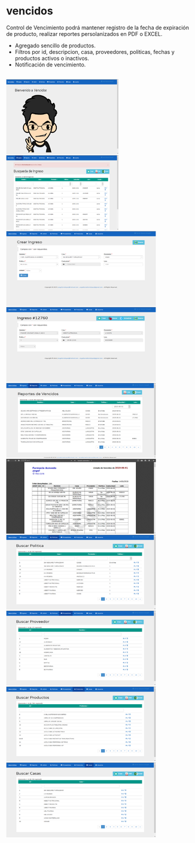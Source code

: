 # vencidos
Control de Vencimiento podrá mantener registro de la fecha de expiración de producto, realizar reportes persolanizados en PDF o EXCEL.
<br>
- Agregado sencillo de productos.
- Filtros por id, descripcion, casa, proveedores, politicas, fechas y productos activos o inactivos.
- Notificación de vencimiento.
<br>
<img src="https://raw.githubusercontent.com/angelleoneltorrelopez/vencidos/master/images/01.png" width="300" height="200"/>
<img src="https://raw.githubusercontent.com/angelleoneltorrelopez/vencidos/master/images/02.png" width="300" height="200"/>
<img src="https://raw.githubusercontent.com/angelleoneltorrelopez/vencidos/master/images/03.png" width="400" height="200"/>
<img src="https://raw.githubusercontent.com/angelleoneltorrelopez/vencidos/master/images/04.png" width="400" height="200"/>
<img src="https://raw.githubusercontent.com/angelleoneltorrelopez/vencidos/master/images/05.png" width="400" height="200"/>
<img src="https://raw.githubusercontent.com/angelleoneltorrelopez/vencidos/master/images/06.png" width="400" height="200"/>
<img src="https://raw.githubusercontent.com/angelleoneltorrelopez/vencidos/master/images/07.png" width="400" height="200"/>
<img src="https://raw.githubusercontent.com/angelleoneltorrelopez/vencidos/master/images/08.png" width="400" height="200"/>
<img src="https://raw.githubusercontent.com/angelleoneltorrelopez/vencidos/master/images/09.png" width="400" height="200"/>
<img src="https://raw.githubusercontent.com/angelleoneltorrelopez/vencidos/master/images/10.png" width="400" height="200"/>
